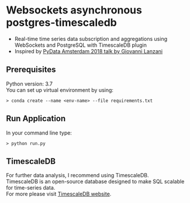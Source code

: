 # Websockets asynchronous postgres-timescaledb
* Real-time time series data subscription and aggregations using WebSockets and PostgreSQL with TimescaleDB plugin
* Inspired by [PyData Amsterdam 2018 talk by Giovanni Lanzani](https://www.youtube.com/watch?v=AcZJUQ3y2ek)

## Prerequisites
Python version: 3.7      
You can set up virtual environment by using:
```
> conda create --name <env-name> --file requirements.txt
```

## Run Application
In your command line type:
```
> python run.py
```

## TimescaleDB
For further data analysis, I recommend using TimescaleDB.    
TimescaleDB is an open-source database designed to make SQL scalable for time-series data.    
For more please visit [TimescaleDB website](https://www.timescale.com/).
